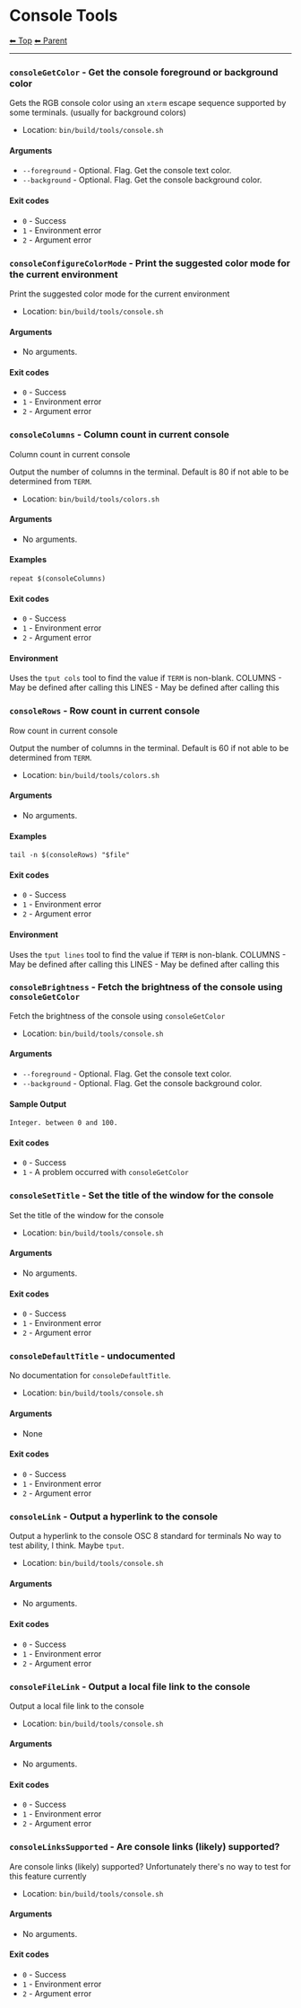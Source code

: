 # Console Tools

<!-- TEMPLATE header 2 -->
[⬅ Top](index.md) [⬅ Parent ](../index.md)
<hr />

### `consoleGetColor` - Get the console foreground or background color

Gets the RGB console color using an `xterm` escape sequence supported by some terminals. (usually for background colors)

- Location: `bin/build/tools/console.sh`

#### Arguments

- `--foreground` - Optional. Flag. Get the console text color.
- `--background` - Optional. Flag. Get the console background color.

#### Exit codes

- `0` - Success
- `1` - Environment error
- `2` - Argument error
### `consoleConfigureColorMode` - Print the suggested color mode for the current environment

Print the suggested color mode for the current environment

- Location: `bin/build/tools/console.sh`

#### Arguments

- No arguments.

#### Exit codes

- `0` - Success
- `1` - Environment error
- `2` - Argument error
### `consoleColumns` - Column count in current console

Column count in current console

Output the number of columns in the terminal. Default is 80 if not able to be determined from `TERM`.

- Location: `bin/build/tools/colors.sh`

#### Arguments

- No arguments.

#### Examples

    repeat $(consoleColumns)

#### Exit codes

- `0` - Success
- `1` - Environment error
- `2` - Argument error

#### Environment

Uses the `tput cols` tool to find the value if `TERM` is non-blank.
COLUMNS - May be defined after calling this
LINES - May be defined after calling this
### `consoleRows` - Row count in current console

Row count in current console

Output the number of columns in the terminal. Default is 60 if not able to be determined from `TERM`.

- Location: `bin/build/tools/colors.sh`

#### Arguments

- No arguments.

#### Examples

    tail -n $(consoleRows) "$file"

#### Exit codes

- `0` - Success
- `1` - Environment error
- `2` - Argument error

#### Environment

Uses the `tput lines` tool to find the value if `TERM` is non-blank.
COLUMNS - May be defined after calling this
LINES - May be defined after calling this
### `consoleBrightness` - Fetch the brightness of the console using `consoleGetColor`

Fetch the brightness of the console using `consoleGetColor`

- Location: `bin/build/tools/console.sh`

#### Arguments

- `--foreground` - Optional. Flag. Get the console text color.
- `--background` - Optional. Flag. Get the console background color.

#### Sample Output

    Integer. between 0 and 100.
    

#### Exit codes

- `0` - Success
- `1` - A problem occurred with `consoleGetColor`
### `consoleSetTitle` - Set the title of the window for the console

Set the title of the window for the console

- Location: `bin/build/tools/console.sh`

#### Arguments

- No arguments.

#### Exit codes

- `0` - Success
- `1` - Environment error
- `2` - Argument error
### `consoleDefaultTitle` - undocumented

No documentation for `consoleDefaultTitle`.

- Location: `bin/build/tools/console.sh`

#### Arguments

- None

#### Exit codes

- `0` - Success
- `1` - Environment error
- `2` - Argument error
### `consoleLink` - Output a hyperlink to the console

Output a hyperlink to the console
OSC 8 standard for terminals
No way to test ability, I think. Maybe `tput`.

- Location: `bin/build/tools/console.sh`

#### Arguments

- No arguments.

#### Exit codes

- `0` - Success
- `1` - Environment error
- `2` - Argument error
### `consoleFileLink` - Output a local file link to the console

Output a local file link to the console

- Location: `bin/build/tools/console.sh`

#### Arguments

- No arguments.

#### Exit codes

- `0` - Success
- `1` - Environment error
- `2` - Argument error
### `consoleLinksSupported` - Are console links (likely) supported?

Are console links (likely) supported?
Unfortunately there's no way to test for this feature currently

- Location: `bin/build/tools/console.sh`

#### Arguments

- No arguments.

#### Exit codes

- `0` - Success
- `1` - Environment error
- `2` - Argument error
